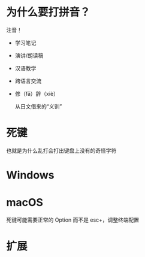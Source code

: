# 为什么要打拼音？
注音！

- 学习笔记
- 演讲/朗读稿
- 汉语教学
- 跨语言交流
- 修（fā）辞（xiè）
    
    从日文借来的“义训”

# 死键
也就是为什么乱打会打出键盘上没有的奇怪字符

# Windows

# macOS

死键可能需要正常的 Option 而不是 esc+，调整终端配置

# 扩展
